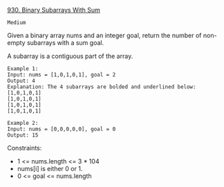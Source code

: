 [930. Binary Subarrays With Sum](https://leetcode.com/problems/binary-subarrays-with-sum/description/)

`Medium`

Given a binary array nums and an integer goal, return the number of non-empty subarrays with a sum goal.

A subarray is a contiguous part of the array.

```
Example 1:
Input: nums = [1,0,1,0,1], goal = 2
Output: 4
Explanation: The 4 subarrays are bolded and underlined below:
[1,0,1,0,1]
[1,0,1,0,1]
[1,0,1,0,1]
[1,0,1,0,1]

Example 2:
Input: nums = [0,0,0,0,0], goal = 0
Output: 15
```

Constraints:

- 1 <= nums.length <= 3 * 104
- nums[i] is either 0 or 1.
- 0 <= goal <= nums.length